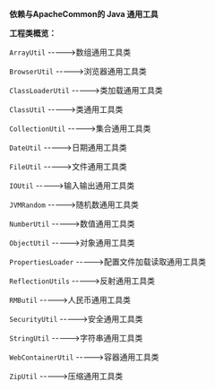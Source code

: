 **依赖与ApacheCommon的 Java 通用工具**

**工程类概览：**

`ArrayUtil`  ----->数组通用工具类

`BrowserUtil` ----->浏览器通用工具类

`ClassLoaderUtil` ----->类加载通用工具类

`ClassUtil` ----->类通用工具类

`CollectionUtil` ----->集合通用工具类

`DateUtil` ----->日期通用工具类

`FileUtil` ----->文件通用工具类

`IOUtil` ----->输入输出通用工具类

`JVMRandom` ----->随机数通用工具类

`NumberUtil` ----->数值通用工具类

`ObjectUtil` ----->对象通用工具类

`PropertiesLoader` ----->配置文件加载读取通用工具类

`ReflectionUtils` ----->反射通用工具类

`RMButil` ----->人民币通用工具类

`SecurityUtil` ----->安全通用工具类

`StringUtil` ----->字符串通用工具类

`WebContainerUtil` ----->容器通用工具类

`ZipUtil` ----->压缩通用工具类
